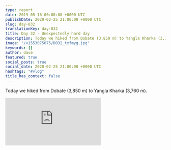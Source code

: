 ```yaml
---
type: report
date: 2019-05-16 00:00:00 +0000 UTC
publishDate: 2020-02-25 21:00:00 +0000 UTC
slug: day-032
translationKey: day-032
title: Day 32 - Unexpectedly hard day
description: Today we hiked from Dobate (3,850 m) to Yangla Kharka (3,760 m).
image: "/v1553075075/D032_txfmyg.jpg"
keywords: []
author: dave
featured: true
social_posts: true
social_date: 2020-02-25 21:00:00 +0000 UTC
hashtags: "#vlog"
title_has_context: false
---
```


Today we hiked from Dobate (3,850 m) to Yangla Kharka (3,760 m).

<iframe src="https://www.youtube.com/embed/HEsO_xwUu4Q" frameborder="0" allow="accelerometer; autoplay; encrypted-media; gyroscope; picture-in-picture" allowfullscreen></iframe>

